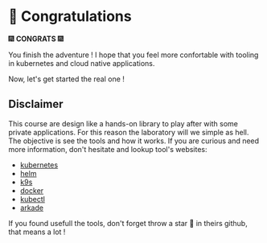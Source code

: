 # 🍰 Congratulations 

🎆 **CONGRATS** 🎆 

You finish the adventure ! I hope that you feel more confortable with tooling in kubernetes and cloud native applications.

Now, let's get started the real one !

## Disclaimer
This course are design like a hands-on library to play after with some private applications. For this reason the laboratory will we simple as hell.
The objective is see the tools and how it works. If you are curious and need more information, don't hesitate and lookup tool's websites:
- [kubernetes](https://kubernetes.io/docs/home/)
- [helm](https://helm.sh/docs/)
- [k9s](https://k9scli.io/)
- [docker](https://docs.docker.com/)
- [kubectl](https://kubernetes.io/docs/reference/kubectl/)
- [arkade](https://github.com/alexellis/arkade)

If you found usefull the tools, don't forget throw a star 🌟 in theirs github, that means a lot !